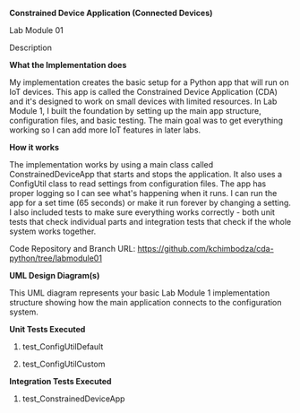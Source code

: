 **Constrained Device Application (Connected Devices)**

Lab Module 01

Description

**What the Implementation does**

My implementation creates the basic setup for a Python app that will run on IoT devices. This app is called the Constrained Device Application (CDA) and it's designed to work on small devices with limited resources. In Lab Module 1, I built the foundation by setting up the main app structure, configuration files, and basic testing. The main goal was to get everything working so I can add more IoT features in later labs.

**How it works**

The implementation works by using a main class called ConstrainedDeviceApp that starts and stops the application. It also uses a ConfigUtil class to read settings from configuration files. The app has proper logging so I can see what's happening when it runs. I can run the app for a set time (65 seconds) or make it run forever by changing a setting. I also included tests to make sure everything works correctly - both unit tests that check individual parts and integration tests that check if the whole system works together.

Code Repository and Branch
URL: https://github.com/kchimbodza/cda-python/tree/labmodule01

**UML Design Diagram(s)**

This UML diagram represents your basic Lab Module 1 implementation structure showing how the main application connects to the configuration system.

**Unit Tests Executed**

1. test_ConfigUtilDefault

2. test_ConfigUtilCustom

**Integration Tests Executed**

1. test_ConstrainedDeviceApp
